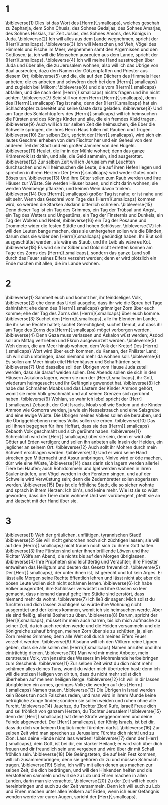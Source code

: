 # 1
\bibleverse{1} Dies ist das Wort des [Herrn]{.smallcaps}, welches geschah zu Zephanja, dem Sohn Chusis, des Sohnes Gedaljas, des Sohnes Amarjas, des Sohnes Hiskias, zur Zeit Josias, des Sohnes Amons, des Königs in Juda. \bibleverse{2} Ich will alles aus dem Lande wegnehmen, spricht der [Herr]{.smallcaps}. \bibleverse{3} Ich will Menschen und Vieh, Vögel des Himmels und Fische im Meer, wegnehmen samt den Ärgernissen und den Gottlosen; ja, ich will die Menschen ausreuten aus dem Lande, spricht der [Herr]{.smallcaps}. \bibleverse{4} Ich will meine Hand ausstrecken über Juda und über alle, die zu Jerusalem wohnen; also will ich das Übrige von Baal ausreuten, dazu den Namen der Götzenpfaffen und Priester aus diesem Ort; \bibleverse{5} und die, die auf den Dächern des Himmels Heer anbeten; die es anbeten und schwören doch bei dem [Herrn]{.smallcaps} und zugleich bei Milkom; \bibleverse{6} und die vom [Herrn]{.smallcaps} abfallen, und die nach dem [Herrn]{.smallcaps} nichts fragen und ihn nicht achten. \bibleverse{7} Seid still vor dem Herrn [Herrn]{.smallcaps}, denn des [Herrn]{.smallcaps} Tag ist nahe; denn der [Herr]{.smallcaps} hat ein Schlachtopfer zubereitet und seine Gäste dazu geladen. \bibleverse{8} Und am Tage des Schlachtopfers des [Herrn]{.smallcaps} will ich heimsuchen die Fürsten und des Königs Kinder und alle, die ein fremdes Kleid tragen. \bibleverse{9} Auch will ich zur selben Zeit die heimsuchen, die über die Schwelle springen, die ihres Herrn Haus füllen mit Rauben und Trügen. \bibleverse{10} Zur selben Zeit, spricht der [Herr]{.smallcaps}, wird sich ein lautes Geschrei erheben von dem Fischtor her und ein Geheul von dem anderen Teil der Stadt und ein großer Jammer von den Hügeln. \bibleverse{11} Heulet, die ihr in der Mühle wohnet; denn das ganze Krämervolk ist dahin, und alle, die Geld sammeln, sind ausgerottet. \bibleverse{12} Zur selben Zeit will ich Jerusalem mit Leuchten durchsuchen und will heimsuchen die Leute, die auf ihren Hefen liegen und sprechen in ihrem Herzen: Der [Herr]{.smallcaps} wird weder Gutes noch Böses tun. \bibleverse{13} Und ihre Güter sollen zum Raub werden und ihre Häuser zur Wüste. Sie werden Häuser bauen, und nicht darin wohnen; sie werden Weinberge pflanzen, und keinen Wein davon trinken. \bibleverse{14} Des [Herrn]{.smallcaps} großer Tag ist nahe; er ist nahe und eilt sehr. Wenn das Geschrei vom Tage des [Herrn]{.smallcaps} kommen wird, so werden die Starken alsdann bitterlich schreien. \bibleverse{15} Denn dieser Tag ist ein Tag des Grimmes, ein Tag der Trübsal und Angst, ein Tag des Wetters und Ungestüms, ein Tag der Finsternis und Dunkels, ein Tag der Wolken und Nebel, \bibleverse{16} ein Tag der Posaune und Drommete wider die festen Städte und hohen Schlösser. \bibleverse{17} Ich will den Leuten bange machen, dass sie umhergehen sollen wie die Blinden, darum dass sie wider den [Herrn]{.smallcaps} gesündigt haben. Ihr Blut soll ausgeschüttet werden, als wäre es Staub, und ihr Leib als wäre es Kot. \bibleverse{18} Es wird sie ihr Silber und Gold nicht erretten können am Tage des Zorns des [Herrn]{.smallcaps}, sondern das ganze Land soll durch das Feuer seines Eifers verzehrt werden; denn er wird plötzlich ein Ende machen mit allen, die im Lande wohnen.

# 2
\bibleverse{1} Sammelt euch und kommt her, ihr feindseliges Volk, \bibleverse{2} ehe denn das Urteil ausgehe, dass ihr wie die Spreu bei Tage dahinfahrt; ehe denn des [Herrn]{.smallcaps} grimmiger Zorn über euch komme; ehe der Tag des Zorns des [Herrn]{.smallcaps} über euch komme. \bibleverse{3} Suchet den [Herrn]{.smallcaps}, alle ihr Elenden im Lande, die ihr seine Rechte haltet; suchet Gerechtigkeit, suchet Demut, auf dass ihr am Tage des Zorns des [Herrn]{.smallcaps} möget verborgen werden. \bibleverse{4} Denn Gaza muss verlassen und Askalon wüst werden; Asdod soll am Mittag vertrieben und Ekron ausgewurzelt werden. \bibleverse{5} Weh denen, die am Meer hinab wohnen, dem Volk der Kreter! Des [Herrn]{.smallcaps} Wort wird über euch kommen, du Kanaan, der Philister Land; ich will dich umbringen, dass niemand mehr da wohnen soll. \bibleverse{6} Es sollen am Meer hinab eitel Hirtenhäuser und Schafhürden sein. \bibleverse{7} Und dasselbe soll den Übrigen vom Hause Juda zuteil werden, dass sie darauf weiden sollen. Des Abends sollen sie sich in den Häusern Askalons lagern, wenn sie nun der [Herr]{.smallcaps}, ihr Gott, wiederum heimgesucht und ihr Gefängnis gewendet hat. \bibleverse{8} Ich habe das Schmähen Moabs und das Lästern der Kinder Ammon gehört, womit sie mein Volk geschmäht und auf seinen Grenzen sich gerühmt haben. \bibleverse{9} Wohlan, so wahr ich lebe! spricht der [Herr]{.smallcaps} Zebaoth, der Gott Israels, Moab soll wie Sodom und die Kinder Ammon wie Gomorra werden, ja wie ein Nesselstrauch und eine Salzgrube und eine ewige Wüste. Die Übrigen meines Volkes sollen sie berauben, und die Übriggebliebenen meines Volks sollen sie erben. \bibleverse{10} Das soll ihnen begegnen für ihre Hoffart, dass sie des [Herrn]{.smallcaps} Zebaoth Volk geschmäht und sich gerühmt haben. \bibleverse{11} Schrecklich wird der [Herr]{.smallcaps} über sie sein, denn er wird alle Götter auf Erden vertilgen; und sollen ihn anbeten alle Inseln der Heiden, ein jeglicher an seinem Ort. \bibleverse{12} Auch sollt ihr Mohren durch mein Schwert erschlagen werden. \bibleverse{13} Und er wird seine Hand strecken gen Mitternacht und Assur umbringen. Ninive wird er öde machen, dürr wie eine Wüste, \bibleverse{14} dass darin sich lagern werden allerlei Tiere bei Haufen; auch Rohrdommeln und Igel werden wohnen in ihren Säulenknäufen, und Vögel werden in den Fenstern singen, und auf der Schwelle wird Verwüstung sein; denn die Zedernbretter sollen abgerissen werden. \bibleverse{15} Das ist die fröhliche Stadt, die so sicher wohnte und sprach in ihrem Herzen: Ich bin's, und keine mehr. Wie ist sie so wüst geworden, dass die Tiere darin wohnen! Und wer vorübergeht, pfeift sie an und klatscht mit der Hand über sie.

# 3
\bibleverse{1} Weh der gräulichen, unflätigen, tyrannischen Stadt! \bibleverse{2} Sie will nicht gehorchen noch sich züchtigen lassen; sie will auf den [Herrn]{.smallcaps} nicht trauen noch sich zu ihrem Gott halten. \bibleverse{3} Ihre Fürsten sind unter ihnen brüllende Löwen und ihre Richter Wölfe am Abend, die nichts bis auf den Morgen übriglassen. \bibleverse{4} Ihre Propheten sind leichtfertig und Verächter; ihre Priester entweihen das Heiligtum und deuten das Gesetz freventlich. \bibleverse{5} Der [Herr]{.smallcaps}, der unter ihnen ist, ist gerecht und tut kein Arges. Er lässt alle Morgen seine Rechte öffentlich lehren und lässt nicht ab; aber die bösen Leute wollen sich nicht schämen lernen. \bibleverse{6} Ich habe Völker ausgerottet, ihre Schlösser verwüstet und ihre Gassen so leer gemacht, dass niemand darauf geht; ihre Städte sind zerstört, dass niemand mehr da wohnt. \bibleverse{7} Ich ließ dir sagen: Mich sollst du fürchten und dich lassen züchtigen! so würde ihre Wohnung nicht ausgerottet und der keines kommen, womit ich sie heimsuchen werde. Aber sie sind fleißig, allerlei Bosheit zu üben. \bibleverse{8} Darum, spricht der [Herr]{.smallcaps}, müsset ihr mein auch harren, bis ich mich aufmache zu seiner Zeit, da ich auch rechten werde und die Heiden versammeln und die Königreiche zuhauf bringen, meinen Zorn über sie zu schütten, ja, allen Zorn meines Grimmes; denn alle Welt soll durch meines Eifers Feuer verzehrt werden. \bibleverse{9} Alsdann will ich den Völkern reine Lippen geben, dass sie alle sollen des [Herrn]{.smallcaps} Namen anrufen und ihm einträchtig dienen. \bibleverse{10} Man wird mir meine Anbeter, mein zerstreutes Volk, von jenseits des Wassers im Mohrenlande herbeibringen zum Geschenk. \bibleverse{11} Zur selben Zeit wirst du dich nicht mehr schämen alles deines Tuns, womit du wider mich übertreten hast; denn ich will die stolzen Heiligen von dir tun, dass du nicht mehr sollst dich überheben auf meinem heiligen Berge. \bibleverse{12} Ich will in dir lassen übrigbleiben ein armes, geringes Volk; die werden auf des [Herrn]{.smallcaps} Namen trauen. \bibleverse{13} Die Übrigen in Israel werden kein Böses tun noch Falsches reden, und man wird in ihrem Munde keine betrügliche Zunge finden; sondern sie sollen weiden und ruhen ohne alle Furcht. \bibleverse{14} Jauchze, du Tochter Zion! Rufe, Israel! Freue dich und sei fröhlich von ganzem Herzen, du Tochter Jerusalem! \bibleverse{15} denn der [Herr]{.smallcaps} hat deine Strafe weggenommen und deine Feinde abgewendet. Der [Herr]{.smallcaps}, der König Israels, ist bei dir, dass du dich vor keinem Unglück mehr fürchten darfst. \bibleverse{16} Zur selben Zeit wird man sprechen zu Jerusalem: Fürchte dich nicht! und zu Zion: Lass deine Hände nicht lass werden! \bibleverse{17} denn der [Herr]{.smallcaps}, dein Gott, ist bei dir, ein starker Heiland; er wird sich über dich freuen und dir freundlich sein und vergeben und wird über dir mit Schall fröhlich sein. \bibleverse{18} Die Geängsteten, die auf kein Fest kommen, will ich zusammenbringen; denn sie gehören dir zu und müssen Schmach tragen. \bibleverse{19} Siehe, ich will's mit allen denen aus machen zur selben Zeit, die dich bedrängen, und will den Hinkenden helfen und die Verstoßenen sammeln und will sie zu Lob und Ehren machen in allen Landen, darin man sie verachtet. \bibleverse{20} Zu der Zeit will ich euch hereinbringen und euch zu der Zeit versammeln. Denn ich will euch zu Lob und Ehren machen unter allen Völkern auf Erden, wenn ich euer Gefängnis wenden werde vor euren Augen, spricht der [Herr]{.smallcaps}.